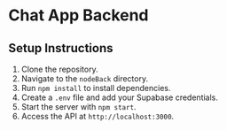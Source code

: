 # Chat App Backend

## Setup Instructions

1. Clone the repository.
2. Navigate to the `nodeBack` directory.
3. Run `npm install` to install dependencies.
4. Create a `.env` file and add your Supabase credentials.
5. Start the server with `npm start`.
6. Access the API at `http://localhost:3000`.
